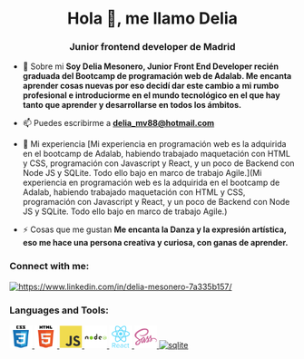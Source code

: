 <h1 align="center">Hola 👋, me llamo Delia</h1>
<h3 align="center">Junior frontend developer de Madrid</h3>

- 💬 Sobre mi **Soy Delia Mesonero, Junior Front End Developer recién graduada del Bootcamp de programación web de Adalab. Me encanta aprender cosas nuevas por eso decidí dar este cambio a mi rumbo profesional e introduciorme en el mundo tecnológico en el que hay tanto que aprender y desarrollarse en todos los ámbitos.**

- 📫 Puedes escribirme a **delia_mv88@hotmail.com**

- 📄 Mi experiencia [Mi experiencia en programación web es la adquirida en el bootcamp de Adalab, habiendo trabajado maquetación con HTML y CSS, programación con Javascript y React, y un poco de Backend con Node JS y SQLite. Todo ello bajo en marco de trabajo Agile.](Mi experiencia en programación web es la adquirida en el bootcamp de Adalab, habiendo trabajado maquetación con HTML y CSS, programación con Javascript y React, y un poco de Backend con Node JS y SQLite. Todo ello bajo en marco de trabajo Agile.)

- ⚡ Cosas que me gustan **Me encanta la Danza y la expresión artística, eso me hace una persona creativa y curiosa, con ganas de aprender.**

<h3 align="left">Connect with me:</h3>
<p align="left">
<a href="https://www.linkedin.com/in/delia-mesonero-7a335b157/" target="blank"><img align="center" src="https://raw.githubusercontent.com/rahuldkjain/github-profile-readme-generator/master/src/images/icons/Social/linked-in-alt.svg" alt="https://www.linkedin.com/in/delia-mesonero-7a335b157/" height="30" width="40" /></a>
</p>

<h3 align="left">Languages and Tools:</h3>
<p align="left"> <a href="https://www.w3schools.com/css/" target="_blank" rel="noreferrer"> <img src="https://raw.githubusercontent.com/devicons/devicon/master/icons/css3/css3-original-wordmark.svg" alt="css3" width="40" height="40"/> </a> <a href="https://www.w3.org/html/" target="_blank" rel="noreferrer"> <img src="https://raw.githubusercontent.com/devicons/devicon/master/icons/html5/html5-original-wordmark.svg" alt="html5" width="40" height="40"/> </a> <a href="https://developer.mozilla.org/en-US/docs/Web/JavaScript" target="_blank" rel="noreferrer"> <img src="https://raw.githubusercontent.com/devicons/devicon/master/icons/javascript/javascript-original.svg" alt="javascript" width="40" height="40"/> </a> <a href="https://nodejs.org" target="_blank" rel="noreferrer"> <img src="https://raw.githubusercontent.com/devicons/devicon/master/icons/nodejs/nodejs-original-wordmark.svg" alt="nodejs" width="40" height="40"/> </a> <a href="https://reactjs.org/" target="_blank" rel="noreferrer"> <img src="https://raw.githubusercontent.com/devicons/devicon/master/icons/react/react-original-wordmark.svg" alt="react" width="40" height="40"/> </a> <a href="https://sass-lang.com" target="_blank" rel="noreferrer"> <img src="https://raw.githubusercontent.com/devicons/devicon/master/icons/sass/sass-original.svg" alt="sass" width="40" height="40"/> </a> <a href="https://www.sqlite.org/" target="_blank" rel="noreferrer"> <img src="https://www.vectorlogo.zone/logos/sqlite/sqlite-icon.svg" alt="sqlite" width="40" height="40"/> </a> </p>



